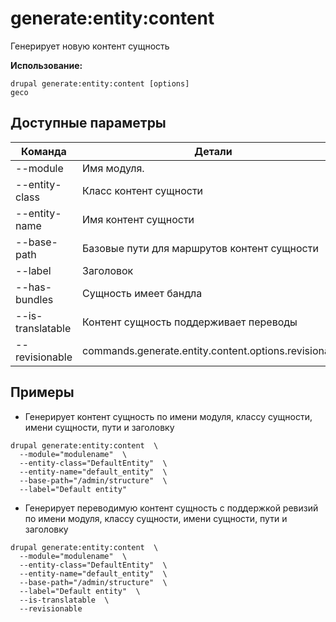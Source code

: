 # generate:entity:content
Генерирует новую контент сущность

**Использование:**
```
drupal generate:entity:content [options]
geco
```

## Доступные параметры
Команда | Детали
-------|-------------
--module | Имя модуля.
--entity-class | Класс контент сущности
--entity-name | Имя контент сущности
--base-path | Базовые пути для маршрутов контент сущности
--label | Заголовок
--has-bundles | Сущность имеет бандла
--is-translatable | Контент сущность поддерживает переводы
--revisionable | commands.generate.entity.content.options.revisionable

## Примеры
* Генерирует контент сущность по имени модуля, классу сущности, имени сущности, пути и заголовку
```
drupal generate:entity:content  \
  --module="modulename"  \
  --entity-class="DefaultEntity"  \
  --entity-name="default_entity"  \
  --base-path="/admin/structure"  \
  --label="Default entity"
```
* Генерирует переводимую контент сущность с поддержкой ревизий по имени модуля, классу сущности, имени сущности, пути и заголовку
```
drupal generate:entity:content  \
  --module="modulename"  \
  --entity-class="DefaultEntity"  \
  --entity-name="default_entity"  \
  --base-path="/admin/structure"  \
  --label="Default entity"  \
  --is-translatable  \
  --revisionable
```
